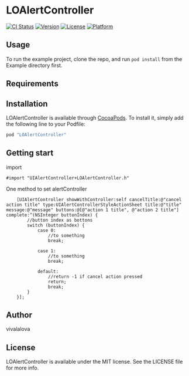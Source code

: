 # LOAlertController

[![CI Status](http://img.shields.io/travis/vivalalova/LOAlertController.svg?style=flat)](https://travis-ci.org/vivalalova/LOAlertController)
[![Version](https://img.shields.io/cocoapods/v/LOAlertController.svg?style=flat)](http://cocoapods.org/pods/LOAlertController)
[![License](https://img.shields.io/cocoapods/l/LOAlertController.svg?style=flat)](http://cocoapods.org/pods/LOAlertController)
[![Platform](https://img.shields.io/cocoapods/p/LOAlertController.svg?style=flat)](http://cocoapods.org/pods/LOAlertController)

## Usage

To run the example project, clone the repo, and run `pod install` from the Example directory first.

## Requirements

## Installation

LOAlertController is available through [CocoaPods](http://cocoapods.org). To install
it, simply add the following line to your Podfile:

```ruby
pod "LOAlertController"
```


## Getting start


import 

```objc
#import "UIAlertController+LOAlertController.h"
```

One method to set alertController

```
    [UIAlertController showWithController:self cancelTitle:@"cancel action title" type:UIAlertControllerStyleActionSheet title:@"title" message:@"message" buttons:@[@"action 1 title", @"action 2 title"] complete:^(NSInteger buttonIndex) {       
        //button index as bottons
        switch (buttonIndex) {
            case 0:
                //to something
                break;
                
            case 1:
                //to something
                break;
                
            default:
                //return -1 if cancel action pressed
                return;
                break;
        }
    }];
```

## Author

vivalalova

## License

LOAlertController is available under the MIT license. See the LICENSE file for more info.
